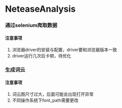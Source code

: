 # NeteaseAnalysis
### 通过selenium爬取数据
#### 注意事项
1. 浏览器driver的安装与配置，driver要和浏览器版本一致
2. driver运行几次后卡顿，待优化
### 生成词云
#### 注意事项
1. 词云图尺寸过大，后面可能会出现打开异常
2. 不同操作系统下font_path需要更改
